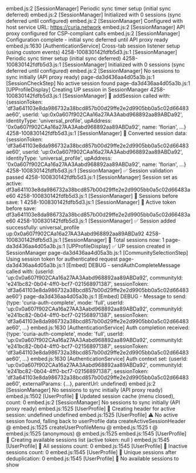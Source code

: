 embed.js:2 [SessionManager] Periodic sync timer setup (initial sync deferred)
embed.js:2 [SessionManager] Initialized with 0 sessions (sync deferred until configured)
embed.js:2 [SessionManager] Configured with host service URL: https://curia.network
embed.js:2 [SessionManager] API proxy configured for CSP-compliant calls
embed.js:2 [SessionManager] Configuration complete - initial sync deferred until API proxy ready
embed.js:1630 [AuthenticationService] Cross-tab session listener setup (using custom events)
4258-100830142fdfb5d3.js:1 [SessionManager] Periodic sync timer setup (initial sync deferred)
4258-100830142fdfb5d3.js:1 [SessionManager] Initialized with 0 sessions (sync deferred until configured)
embed.js:2 [SessionManager] No sessions to sync initially (API proxy ready)
page-da3d436aa4d05a3b.js:1 [SessionCheckStep] No active session found
page-da3d436aa4d05a3b.js:1 [UPProfileDisplay] Creating UP session in SessionManager
4258-100830142fdfb5d3.js:1 [SessionManager] 🔧 addSession called with: {sessionToken: 'df3a641103e8da986732a38bcd857b00d29ffe2e2d9905bb0a5c02d66483ae60', userId: 'up:0x0a607f902CAa16a27AA3Aabd968892aa89ABDa92', identityType: 'universal_profile', upAddress: '0x0a607f902CAa16a27AA3Aabd968892aa89ABDa92', name: 'florian', …}
4258-100830142fdfb5d3.js:1 [SessionManager] 🔧 Converted session data: {sessionToken: 'df3a641103e8da986732a38bcd857b00d29ffe2e2d9905bb0a5c02d66483ae60', userId: 'up:0x0a607f902CAa16a27AA3Aabd968892aa89ABDa92', identityType: 'universal_profile', upAddress: '0x0a607f902CAa16a27AA3Aabd968892aa89ABDa92', name: 'florian', …}
4258-100830142fdfb5d3.js:1 [SessionManager] ✅ Session validation passed
4258-100830142fdfb5d3.js:1 [SessionManager] Session set as active: df3a641103e8da986732a38bcd857b00d29ffe2e2d9905bb0a5c02d66483ae60
4258-100830142fdfb5d3.js:1 [SessionManager] 🔧 Sessions before save: 1
4258-100830142fdfb5d3.js:1 [SessionManager] 🔧 Active token before save: df3a641103e8da986732a38bcd857b00d29ffe2e2d9905bb0a5c02d66483ae60
4258-100830142fdfb5d3.js:1 [SessionManager] ✅ Session added successfully: universal_profile up:0x0a607f902CAa16a27AA3Aabd968892aa89ABDa92
4258-100830142fdfb5d3.js:1 [SessionManager] 🔧 Total sessions now: 1
page-da3d436aa4d05a3b.js:1 [UPProfileDisplay] ✅ UP session created in SessionManager
page-da3d436aa4d05a3b.js:1 [CommunitySelectionStep] Using session token for authenticated request
page-da3d436aa4d05a3b.js:1 [Embed] DEBUG - sendAuthCompleteMessage called with: {userId: 'up:0x0a607f902CAa16a27AA3Aabd968892aa89ABDa92', communityId: 'e241bc82-0b04-4ff0-bcf7-021568971387', sessionToken: 'df3a641103e8da986732a38bcd857b00d29ffe2e2d9905bb0a5c02d66483ae60'}
page-da3d436aa4d05a3b.js:1 [Embed] DEBUG - Message to send: {type: 'curia-auth-complete', mode: 'full', userId: 'up:0x0a607f902CAa16a27AA3Aabd968892aa89ABDa92', communityId: 'e241bc82-0b04-4ff0-bcf7-021568971387', sessionToken: 'df3a641103e8da986732a38bcd857b00d29ffe2e2d9905bb0a5c02d66483ae60', …}
embed.js:1630 [AuthenticationService] Auth completion received: {type: 'curia-auth-complete', mode: 'full', userId: 'up:0x0a607f902CAa16a27AA3Aabd968892aa89ABDa92', communityId: 'e241bc82-0b04-4ff0-bcf7-021568971387', sessionToken: 'df3a641103e8da986732a38bcd857b00d29ffe2e2d9905bb0a5c02d66483ae60', …}
embed.js:1630 [AuthenticationService] Auth context set: {userId: 'up:0x0a607f902CAa16a27AA3Aabd968892aa89ABDa92', communityId: 'e241bc82-0b04-4ff0-bcf7-021568971387', sessionToken: 'df3a641103e8da986732a38bcd857b00d29ffe2e2d9905bb0a5c02d66483ae60', externalParams: {…}, parentUrl: undefined}
embed.js:2 [SessionManager] No sessions to sync initially (API proxy ready)
embed.js:1502 [UserProfile] 🔧 Updated session cache (menu closed), count: 0
embed.js:2 [SessionManager] No sessions to sync initially (API proxy ready)
embed.js:1525 [UserProfile] 🔧 Creating header for active session: undefined undefined
embed.js:1525 [UserProfile] ⚠️ No active session found, falling back to userProfile data
createActiveSessionHeader @ embed.js:1525
createUserProfileMenu @ embed.js:1525
t @ embed.js:1525
(anonymous) @ embed.js:1525
embed.js:1545 [UserProfile] 🔧 Creating available sessions list (active token: null )
embed.js:1545 [UserProfile] 🔧 All sessions count: 0
embed.js:1545 [UserProfile] 🔧 Inactive sessions count: 0
embed.js:1545 [UserProfile] 🔧 Unique sessions after deduplication: 0
embed.js:1545 [UserProfile] 🔧 No available sessions to show
